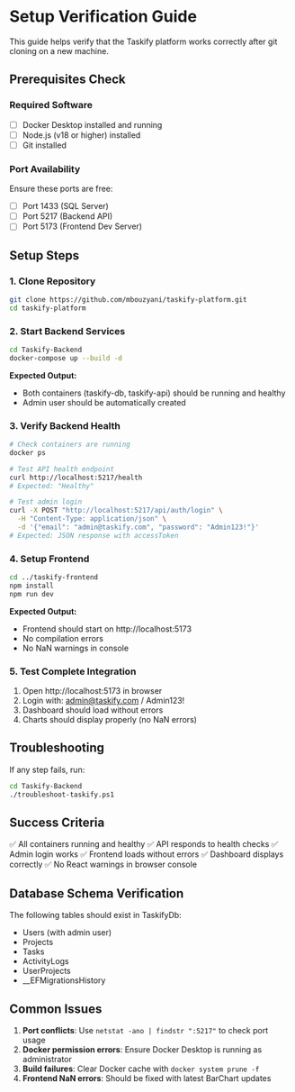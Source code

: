 # Setup Verification Guide

This guide helps verify that the Taskify platform works correctly after git cloning on a new machine.

## Prerequisites Check

### Required Software
- [ ] Docker Desktop installed and running
- [ ] Node.js (v18 or higher) installed
- [ ] Git installed

### Port Availability
Ensure these ports are free:
- [ ] Port 1433 (SQL Server)
- [ ] Port 5217 (Backend API)
- [ ] Port 5173 (Frontend Dev Server)

## Setup Steps

### 1. Clone Repository
```bash
git clone https://github.com/mbouzyani/taskify-platform.git
cd taskify-platform
```

### 2. Start Backend Services
```bash
cd Taskify-Backend
docker-compose up --build -d
```

**Expected Output:**
- Both containers (taskify-db, taskify-api) should be running and healthy
- Admin user should be automatically created

### 3. Verify Backend Health
```bash
# Check containers are running
docker ps

# Test API health endpoint
curl http://localhost:5217/health
# Expected: "Healthy"

# Test admin login
curl -X POST "http://localhost:5217/api/auth/login" \
  -H "Content-Type: application/json" \
  -d '{"email": "admin@taskify.com", "password": "Admin123!"}'
# Expected: JSON response with accessToken
```

### 4. Setup Frontend
```bash
cd ../taskify-frontend
npm install
npm run dev
```

**Expected Output:**
- Frontend should start on http://localhost:5173
- No compilation errors
- No NaN warnings in console

### 5. Test Complete Integration
1. Open http://localhost:5173 in browser
2. Login with: admin@taskify.com / Admin123!
3. Dashboard should load without errors
4. Charts should display properly (no NaN errors)

## Troubleshooting

If any step fails, run:
```bash
cd Taskify-Backend
./troubleshoot-taskify.ps1
```

## Success Criteria

✅ All containers running and healthy
✅ API responds to health checks
✅ Admin login works
✅ Frontend loads without errors
✅ Dashboard displays correctly
✅ No React warnings in browser console

## Database Schema Verification

The following tables should exist in TaskifyDb:
- Users (with admin user)
- Projects
- Tasks
- ActivityLogs
- UserProjects
- __EFMigrationsHistory

## Common Issues

1. **Port conflicts**: Use `netstat -ano | findstr ":5217"` to check port usage
2. **Docker permission errors**: Ensure Docker Desktop is running as administrator
3. **Build failures**: Clear Docker cache with `docker system prune -f`
4. **Frontend NaN errors**: Should be fixed with latest BarChart updates

